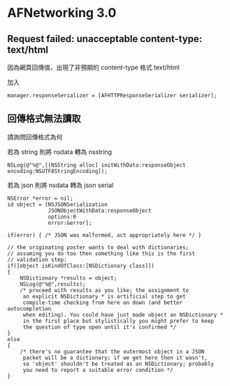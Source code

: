 # AFNetworking 3.0

## Request failed: unacceptable content-type: text/html

因為網頁回傳值，出現了非預期的 content-type 格式 text/html

加入
```
manager.responseSerializer = [AFHTTPResponseSerializer serializer];
```

## 回傳格式無法讀取

請詢問回傳格式為何

若為 string
則將 nsdata 轉為 nsstring
```
NSLog(@"%@",[[NSString alloc] initWithData:responseObject encoding:NSUTF8StringEncoding]);
```


若為 json
則將 nsdata 轉為 json serial
```
NSError *error = nil;
id object = [NSJSONSerialization
             JSONObjectWithData:responseObject
             options:0
             error:&error];
    
if(error) { /* JSON was malformed, act appropriately here */ }
    
// the originating poster wants to deal with dictionaries;
// assuming you do too then something like this is the first
// validation step:
if([object isKindOfClass:[NSDictionary class]])
{
    NSDictionary *results = object;
    NSLog(@"%@",results);
    /* proceed with results as you like; the assignment to
     an explicit NSDictionary * is artificial step to get
     compile-time checking from here on down (and better autocompletion
     when editing). You could have just made object an NSDictionary *
     in the first place but stylistically you might prefer to keep
     the question of type open until it's confirmed */
}
else
{
    /* there's no guarantee that the outermost object in a JSON
     packet will be a dictionary; if we get here then it wasn't,
     so 'object' shouldn't be treated as an NSDictionary; probably
     you need to report a suitable error condition */
}
```